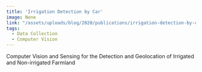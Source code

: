 ```yaml
---
title: 'Irrigation Detection by Car'
image: None
link: "/assets/uploads/blog/2020/publications/irrigation-detection-by-car-ghtc-fall-2020.pdf"
tags:
  - Data Collection
  - Computer Vision
---
```


Computer Vision and Sensing for the Detection and Geolocation of Irrigated and Non-irrigated Farmland
